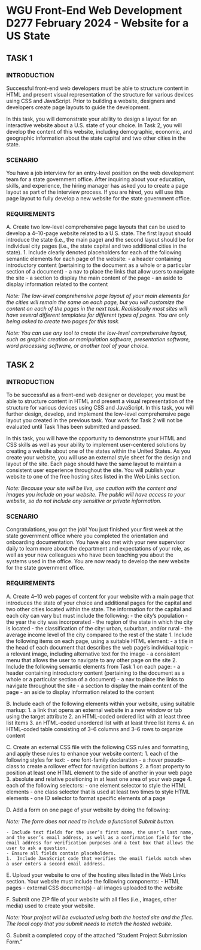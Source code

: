 # WGU Front-End Web Development D277 February 2024 - Website for a US State

## TASK 1
### INTRODUCTION

Successful front-end web developers must be able to structure content in HTML and present visual representation of the structure for various devices using CSS and JavaScript. Prior to building a website, designers and developers create page layouts to guide the development.

In this task, you will demonstrate your ability to design a layout for an interactive website about a U.S. state of your choice. In Task 2, you will develop the content of this website, including demographic, economic, and geographic information about the state capital and two other cities in the state.

### SCENARIO

You have a job interview for an entry-level position on the web development team for a state government office. After inquiring about your education, skills, and experience, the hiring manager has asked you to create a page layout as part of the interview process. If you are hired, you will use this page layout to fully develop a new website for the state government office.

### REQUIREMENTS

A.  Create two low-level comprehensive page layouts that can be used to develop a 4–10-page website related to a U.S. state. The first layout should introduce the state (i.e., the main page) and the second layout should be for individual city pages (i.e., the state capital and two additional cities in the state).
    1. Include clearly denoted placeholders for each of the following semantic elements for each page of the website:
        - a header containing introductory content (pertaining to the document as a whole or a particular section of a document)
        - a nav to place the links that allow users to navigate the site
        - a section to display the main content of the page
        - an aside to display information related to the content

*Note: The low-level comprehensive page layout of your main elements for the cities will remain the same on each page, but you will customize the content on each of the pages in the next task. Realistically most sites will have several different templates for different types of pages. You are only being asked to create two pages for this task.*

*Note: You can use any tool to create the low-level comprehensive layout, such as graphic creation or manipulation software, presentation software, word processing software, or another tool of your choice.*


## TASK 2
### INTRODUCTION

To be successful as a front-end web designer or developer, you must be able to structure content in HTML and present a visual representation of the structure for various devices using CSS and JavaScript. In this task, you will further design, develop, and implement the low-level comprehensive page layout you created in the previous task. Your work for Task 2 will not be evaluated until Task 1 has been submitted and passed.

In this task, you will have the opportunity to demonstrate your HTML and CSS skills as well as your ability to implement user-centered solutions by creating a website about one of the states within the United States. As you create your website, you will use an external style sheet for the design and layout of the site. Each page should have the same layout to maintain a consistent user experience throughout the site. You will publish your website to one of the free hosting sites listed in the Web Links section.

*Note: Because your site will be live, use caution with the content and images you include on your website. The public will have access to your website, so do not include any sensitive or private information.*

### SCENARIO

Congratulations, you got the job! You just finished your first week at the state government office where you completed the orientation and onboarding documentation. You have also met with your new supervisor daily to learn more about the department and expectations of your role, as well as your new colleagues who have been teaching you about the systems used in the office. You are now ready to develop the new website for the state government office.

### REQUIREMENTS

A.  Create 4–10 web pages of content for your website with a main page that introduces the state of your choice and additional pages for the capital and two other cities located within the state. The information for the capital and each city can vary but must include the following:
    - the city’s population
    - the year the city was incorporated
    - the region of the state in which the city is located
    - the classification of the city: urban, suburban, and/or rural
    - the average income level of the city compared to the rest of the state
    1.  Include the following items on each page, using a suitable HTML element:
        - a title in the head of each document that describes the web page’s individual topic
        - a relevant image, including alternative text for the image
        - a consistent menu that allows the user to navigate to any other page on the site
    2.  Include the following semantic elements from Task 1 on each page:
        - a header containing introductory content (pertaining to the document as a whole or a particular section of a document)
        - a nav to place the links to navigate throughout the site
        - a section to display the main content of the page
        - an aside to display information related to the content

B.  Include each of the following elements within your website, using suitable markup:
    1.  a link that opens an external website in a new window or tab using the target attribute
    2.  an HTML-coded ordered list with at least three list items
    3.  an HTML-coded unordered list with at least three list items
    4.  an HTML-coded table consisting of 3–6 columns and 3–6 rows to organize content

C.  Create an external CSS file with the following CSS rules and formatting, and apply these rules to enhance your website content:
    1.  each of the following styles for text:
        - one font-family declaration
        - a :hover pseudo-class to create a rollover effect for navigation buttons
    2.  a float property to position at least one HTML element to the side of another in your web page
    3.  absolute and relative positioning in at least one area of your web page
    4.  each of the following selectors:
        - one element selector to style the HTML elements
        - one class selector that is used at least two times to style HTML elements
        - one ID selector to format specific elements of a page

D.  Add a form on one page of your website by doing the following:

*Note: The form does not need to include a functional Submit button.*

    - Include text fields for the user’s first name, the user’s last name, and the user’s email address, as well as a confirmation field for the email address for verification purposes and a text box that allows the user to ask a question.
    - Ensure all fields contain placeholders.
    1.  Include JavaScript code that verifies the email fields match when a user enters a second email address.

E.  Upload your website to one of the hosting sites listed in the Web Links section. Your website must include the following components:
    - HTML pages
    - external CSS document(s)
    - all images uploaded to the website

F.  Submit one ZIP file of your website with all files (i.e., images, other media) used to create your website.

*Note: Your project will be evaluated using both the hosted site and the files. The local copy that you submit needs to match the hosted website.*

G.  Submit a completed copy of the attached “Student Project Submission Form.”

